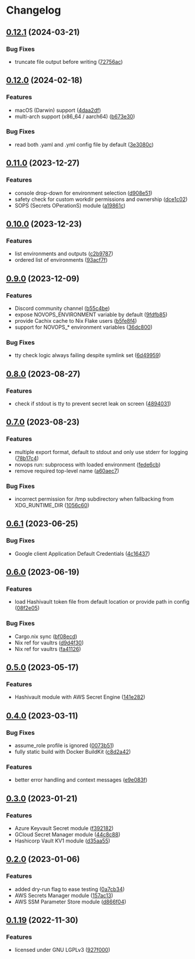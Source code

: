 # Changelog

## [0.12.1](https://github.com/PierreBeucher/novops/compare/v0.12.0...v0.12.1) (2024-03-21)


### Bug Fixes

* truncate file output before writing ([72756ac](https://github.com/PierreBeucher/novops/commit/72756ac657ae48bcdba59ae961e68c6d80d78f7e))

## [0.12.0](https://github.com/PierreBeucher/novops/compare/v0.11.0...v0.12.0) (2024-02-18)


### Features

* macOS (Darwin) support ([4daa2df](https://github.com/PierreBeucher/novops/commit/4daa2dfc22bbe55dfb53c7e1f8a2ae9960126a69))
* multi-arch support (x86_64 / aarch64) ([b673e30](https://github.com/PierreBeucher/novops/commit/b673e30e66ce7cb21418c8299a36f921ebdf59c5))


### Bug Fixes

* read both .yaml and .yml config file by default ([3e3080c](https://github.com/PierreBeucher/novops/commit/3e3080cd70dc54fc795f3d50ae9efc3ff2cec728))

## [0.11.0](https://github.com/PierreBeucher/novops/compare/v0.10.0...v0.11.0) (2023-12-27)


### Features

* console drop-down for environment selection ([d908e51](https://github.com/PierreBeucher/novops/commit/d908e518f3d529ed3388f6d2b650a12ce2077bee))
* safety check for custom workdir permissions and ownership ([dce1c02](https://github.com/PierreBeucher/novops/commit/dce1c02783a3799c73b6c10d4c536430c3917d3c))
* SOPS (Secrets OPerationS) module ([a19861c](https://github.com/PierreBeucher/novops/commit/a19861c2a929106f7c5ab520220f9bb862d63953))

## [0.10.0](https://github.com/PierreBeucher/novops/compare/v0.9.0...v0.10.0) (2023-12-23)


### Features

* list environments and outputs ([c2b9787](https://github.com/PierreBeucher/novops/commit/c2b97878081927c8e72941c4bff473e54c1b9f0a))
* ordered list of environments ([93acf7f](https://github.com/PierreBeucher/novops/commit/93acf7fb2d64d71df817df8e3c3c290b17da5607))

## [0.9.0](https://github.com/PierreBeucher/novops/compare/v0.8.0...v0.9.0) (2023-12-09)


### Features

* Discord community channel ([b55c4be](https://github.com/PierreBeucher/novops/commit/b55c4bea40660648d1b1a57895f49a624c0ba98b))
* expose NOVOPS_ENVIRONMENT variable by default ([9fdfb85](https://github.com/PierreBeucher/novops/commit/9fdfb85dc60d1fb8e757fbf8e5dec40314f83406))
* provide Cachix cache to Nix Flake users ([b5fe8f4](https://github.com/PierreBeucher/novops/commit/b5fe8f427764a7e7fb4090d71e3255e6bee7c0a7))
* support for NOVOPS_* environment variables ([36dc800](https://github.com/PierreBeucher/novops/commit/36dc800b95858f4b4fa965c1939229bcab93fdde))


### Bug Fixes

* tty check logic always failing despite symlink set ([6d49959](https://github.com/PierreBeucher/novops/commit/6d49959184fb7d8c915eb6329b53ee99092d0a3f))

## [0.8.0](https://github.com/PierreBeucher/novops/compare/v0.7.0...v0.8.0) (2023-08-27)


### Features

* check if stdout is tty to prevent secret leak on screen ([4894031](https://github.com/PierreBeucher/novops/commit/48940311e8b15aee7e5fdf41d05add15457cf209))

## [0.7.0](https://github.com/PierreBeucher/novops/compare/v0.6.1...v0.7.0) (2023-08-23)


### Features

* multiple export format, default to stdout and only use stderr for logging ([78b17c4](https://github.com/PierreBeucher/novops/commit/78b17c4e0ef32bde7740c21216cbf4b20a99104a))
* novops run: subprocess with loaded environment ([fede6cb](https://github.com/PierreBeucher/novops/commit/fede6cba0a51d74e5f02c95b968b6fd782a6415c))
* remove required top-level name ([a60aec7](https://github.com/PierreBeucher/novops/commit/a60aec7b77d6a1e2198e395bd7bf11806319a955))


### Bug Fixes

* incorrect permission for /tmp subdirectory when fallbacking from XDG_RUNTIME_DIR ([1056c60](https://github.com/PierreBeucher/novops/commit/1056c60a9cacb1ac72f6e17b507ef0103831048f))

## [0.6.1](https://github.com/PierreBeucher/novops/compare/v0.6.0...v0.6.1) (2023-06-25)


### Bug Fixes

* Google client Application Default Credentials ([4c16437](https://github.com/PierreBeucher/novops/commit/4c1643796e9db7488119ffc98e2fc7da654972d0))

## [0.6.0](https://github.com/PierreBeucher/novops/compare/v0.5.0...v0.6.0) (2023-06-19)


### Features

* load Hashivault token file from default location or provide path in config ([08f2e05](https://github.com/PierreBeucher/novops/commit/08f2e058c6508954fe4f018e052bf69d90061f51))


### Bug Fixes

* Cargo.nix sync ([bf08ecd](https://github.com/PierreBeucher/novops/commit/bf08ecd97e631bd6317359da563a30ce8b3d7e7e))
* Nix ref for vaultrs ([d9d4f30](https://github.com/PierreBeucher/novops/commit/d9d4f30540e65fd2380e45be8021f829296f8b87))
* Nix ref for vaultrs ([fa41126](https://github.com/PierreBeucher/novops/commit/fa411267e25dedef4ef3be0c0f29553a6759ea20))

## [0.5.0](https://github.com/PierreBeucher/novops/compare/v0.4.0...v0.5.0) (2023-05-17)


### Features

* Hashivault module with AWS Secret Engine ([141e282](https://github.com/PierreBeucher/novops/commit/141e282394cad8d7c2cece9077113861c366e986))



## [0.4.0](https://github.com/PierreBeucher/novops/compare/v0.3.0...v0.4.0) (2023-03-11)


### Bug Fixes

* assume_role profile is ignored ([0073b51](https://github.com/PierreBeucher/novops/commit/0073b514345b27a5c9b7004baa7f445ad5915920))
* fully static build with Docker BuildKit ([c8d2a42](https://github.com/PierreBeucher/novops/commit/c8d2a42c412c7b92847d436a0387b1aafb026593))


### Features

* better error handling and context messages ([e9e083f](https://github.com/PierreBeucher/novops/commit/e9e083f587aa2219a84a92f30aadbf40a4e6af18))



## [0.3.0](https://github.com/PierreBeucher/novops/compare/v0.2.0...v0.3.0) (2023-01-21)


### Features

* Azure Keyvault Secret module ([f392182](https://github.com/PierreBeucher/novops/commit/f392182fe4ebb15ee54cdc32dbad40b8e87f6622))
* GCloud Secret Manager module ([44c8c88](https://github.com/PierreBeucher/novops/commit/44c8c880657da777a59854bb7f61f858975370a9))
* Hashicorp Vault KV1 module ([d35aa55](https://github.com/PierreBeucher/novops/commit/d35aa5597fb614f31129f7d0e7e79f03f66be66f))



## [0.2.0](https://github.com/PierreBeucher/novops/compare/v0.1.19...v0.2.0) (2023-01-06)


### Features

* added dry-run flag to ease testing ([0a7cb34](https://github.com/PierreBeucher/novops/commit/0a7cb3463fa9f2c4a0c24b2e5dfb23c4fc3685a6))
* AWS Secrets Manager module ([157ac13](https://github.com/PierreBeucher/novops/commit/157ac1324005fba464e8ccc3619ece8725139393))
* AWS SSM Parameter Store module ([d866f04](https://github.com/PierreBeucher/novops/commit/d866f04754503b44c353428d2e003e0cce1abe73))


## [0.1.19](https://github.com/PierreBeucher/novops/compare/v0.1.18...v0.1.19) (2022-11-30)


### Features

* licensed under GNU LGPLv3 ([927f000](https://github.com/PierreBeucher/novops/commit/927f000e5282cc5de70709879494526c90c1ded8))
